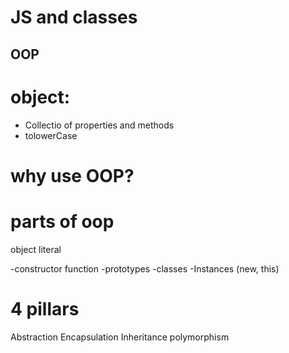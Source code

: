 # JS and classes
## OOP 
# object:
- Collectio of properties and methods
- tolowerCase
# why use OOP?
# parts of oop

object literal

-constructor function
-prototypes
-classes
-Instances (new, this)

# 4 pillars
Abstraction
Encapsulation
Inheritance
polymorphism











